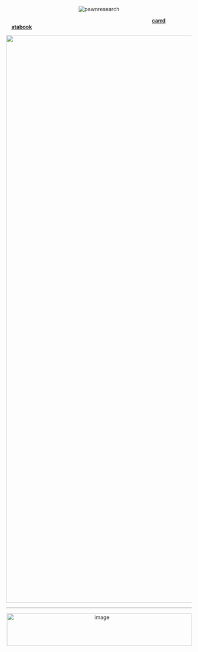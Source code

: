 <p align="center"> <img src="https://komarev.com/ghpvc/?username=pawnresearch&label=✦&color=grey&style=square" alt="pawnresearch" /> </p>

 ⠀ ⠀ ⠀⠀ ⠀ ⠀  ⠀ ⠀  ⠀ ⠀ ⠀⠀  ⠀  ⠀ ⠀ ⠀⠀ ⠀ ⠀  ⠀ ⠀  ⠀ ⠀ ⠀⠀  ⠀  ⠀ ⠀ ⠀  **[carrd](https://pawnresearch.carrd.co/)** ⠀⠀  ⠀ ⠀⠀  ⠀  **[atabook](https://pawnresearch.atabook.org/)**

<p align="center">
 <img width="2048" height="1536" alt="image" src="https://github.com/user-attachments/assets/eb6c5840-2eb1-42dc-8780-64ef38015311" />
</p>

---- 
<p align="center">
 <img width="501" height="88" alt="image" src="https://github.com/user-attachments/assets/90ad7ee9-1695-4089-bb47-c89326bb5c88" />
</p>
